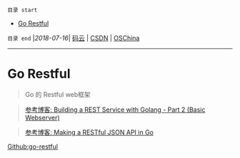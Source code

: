 `目录 start`
 
- [Go Restful](#go-restful)

`目录 end` |_2018-07-16_| [码云](https://gitee.com/gin9) | [CSDN](http://blog.csdn.net/kcp606) | [OSChina](https://my.oschina.net/kcp1104)
****************************************
# Go Restful
> Go 的 Restful web框架


> [参考博客: Building a REST Service with Golang - Part 2 (Basic Webserver)](https://stevenwhite.com/building-a-rest-service-with-golang-2/)

> [参考博客: Making a RESTful JSON API in Go](https://thenewstack.io/make-a-restful-json-api-go/)

[Github:go-restful](https://github.com/emicklei/go-restful)

